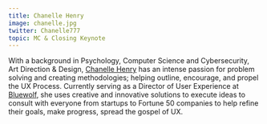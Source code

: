 ```yaml
---
title: Chanelle Henry
image: chanelle.jpg
twitter: Chanelle777
topic: MC & Closing Keynote
---
```


With a background in Psychology, Computer Science and Cybersecurity, Art Direction & Design, <a href="https://twitter.com/Chanelle777">Chanelle Henry</a> has an intense passion for problem solving and creating methodologies; helping outline, encourage, and propel the UX Process. Currently serving as a Director of User Experience at <a href="http://www.bluewolf.com/">Bluewolf</a>, she uses creative and innovative solutions to execute ideas to consult with everyone from startups to Fortune 50 companies to help refine their goals, make progress, spread the gospel of UX.